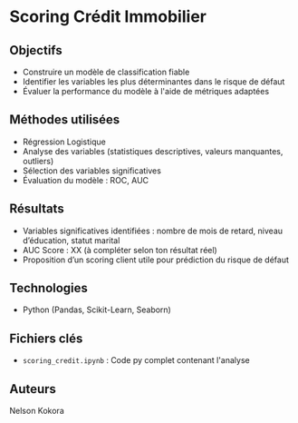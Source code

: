 # Scoring Crédit Immobilier

## Objectifs
- Construire un modèle de classification fiable
- Identifier les variables les plus déterminantes dans le risque de défaut
- Évaluer la performance du modèle à l'aide de métriques adaptées

## Méthodes utilisées
- Régression Logistique
- Analyse des variables (statistiques descriptives, valeurs manquantes, outliers)
- Sélection des variables significatives
- Évaluation du modèle : ROC, AUC

## Résultats
- Variables significatives identifiées : nombre de mois de retard, niveau d’éducation, statut marital
- AUC Score : XX (à compléter selon ton résultat réel)
- Proposition d’un scoring client utile pour prédiction du risque de défaut

## Technologies
- Python (Pandas, Scikit-Learn, Seaborn)

## Fichiers clés
- `scoring_credit.ipynb` : Code py complet contenant l'analyse

## Auteurs
Nelson Kokora
